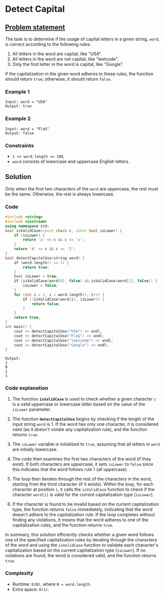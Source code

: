 # Detect Capital 

## [Problem statement](https://leetcode.com/problems/detect-capital/)

The task is to determine if the usage of capital letters in a given string, `word`, is correct according to the following rules:

1. All letters in the word are capital, like "USA".
2. All letters in the word are not capital, like "leetcode".
3. Only the first letter in the word is capital, like "Google".

If the capitalization in the given word adheres to these rules, the function should return `true`; otherwise, it should return `false`. 

### Example 1
```text
Input: word = "USA"
Output: true
```

### Example 2
```text
Input: word = "FlaG"
Output: false
```
 

### Constraints

* `1 <= word.length <= 100`,
* `word` consists of lowercase and uppercase English letters.

## Solution 
Only when the first two characters of the `word` are uppercase, the rest must be the same.
Otherwise, the rest is always lowercase.


### Code
```cpp
#include <string>
#include <iostream>
using namespace std;
bool isValidCase(const char& c, const bool isLower) {
    if (isLower) {
        return 'a' <= c && c <= 'z';
    }
    return 'A' <= c && c <= 'Z';
}
bool detectCapitalUse(string word) {
    if (word.length() == 1) {
        return true;
    }
    bool isLower = true;
    if (isValidCase(word[0], false) && isValidCase(word[1], false)) {
        isLower = false;
    }
    for (int i = 1; i < word.length(); i++) {
        if (!isValidCase(word[i], isLower)) {
            return false;
        }
    }
    return true;
}
int main() {
    cout << detectCapitalUse("USA") << endl;
    cout << detectCapitalUse("FlaG") << endl;
    cout << detectCapitalUse("leetcode") << endl;
    cout << detectCapitalUse("Google") << endl;
}
```
```text
Output:
1
0
1
1
```

### Code explanation

1. The function **`isValidCase`** is used to check whether a given character `c` is a valid uppercase or lowercase letter based on the value of the `isLower` parameter.

2. The function **`detectCapitalUse`** begins by checking if the length of the input string `word` is 1. If the word has only one character, it is considered valid (as it doesn't violate any capitalization rule), and the function returns `true`.

3. The `isLower` variable is initialized to `true`, assuming that all letters in `word` are initially lowercase.

4. The code then examines the first two characters of the word (if they exist). If both characters are uppercase, it sets `isLower` to `false` since this indicates that the word follows rule 1 (all uppercase).
   
5. The loop then iterates through the rest of the characters in the word, starting from the third character (if it exists). Within the loop, for each character at position `i`, it calls the `isValidCase` function to check if the character `word[i]` is valid for the current capitalization type (`isLower`).
   
6. If the character is found to be invalid based on the current capitalization type, the function returns `false` immediately, indicating that the word doesn't adhere to the capitalization rule. If the loop completes without finding any violations, it means that the word adheres to one of the capitalization rules, and the function returns `true`.

In summary, this solution efficiently checks whether a given word follows one of the specified capitalization rules by iterating through the characters of the word and using the `isValidCase` function to validate each character's capitalization based on the current capitalization type (`isLower`). If no violations are found, the word is considered valid, and the function returns `true`. 

### Complexity
* Runtime: `O(N)`, where `N = word.length`.
* Extra space: `O(1)`.



